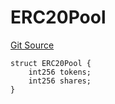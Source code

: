 # ERC20Pool
[Git Source](https://github.com/supafinance/supa-foundry/blob/00eb35447ebc05e824f31afa1581898206764621/src/interfaces/ISupa.sol)


```solidity
struct ERC20Pool {
    int256 tokens;
    int256 shares;
}
```

